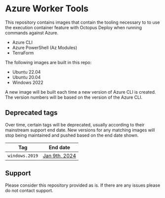 # Azure Worker Tools

This repository contains images that contain the tooling necessary to to use the execution container feature with Octopus Deploy when running commands against Azure.

- Azure CLI
- Azure PowerShell (Az Modules)
- TerraForm

The following images are built in this repo:

- Ubuntu 22.04
- Ubuntu 20.04 
- Windows 2022 

A new image will be built each time a new version of Azure CLI is created.  The version numbers will be based on the version of the Azure CLI.

## Deprecated tags

Over time, certain tags will be deprecated, usually according to their mainstream support end date. New versions for any matching images will stop being maintained and pushed based on the end date shown.

Tag | End date
---------| ---------------
`windows.2019`| [Jan 9th, 2024](https://learn.microsoft.com/en-us/lifecycle/products/windows-server-2019)

## Support

Please consider this repository provided as is.  If there are any issues please do not contact support.